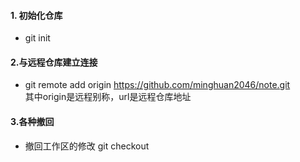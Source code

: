 #### 1. 初始化仓库
- git init

#### 2.与远程仓库建立连接
- git remote add origin https://github.com/minghuan2046/note.git   
    其中origin是远程别称，url是远程仓库地址

#### 3.各种撤回
- 撤回工作区的修改
  git checkout 
